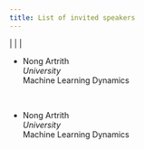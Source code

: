 ```yaml
---
title: List of invited speakers
---
```


<!-- <object data="/assets/speakers - Sheet1.pdf" width="100%" height="100%" type='application/pdf'></object>
 -->
<style>
 .grid {
  display: flex;
 }
.col-1-2 {
  flex: 1;
}
.cole-1-2:last-child {
  margin-left: 20px;
}
</style>


|     |      |
* Nong Artrith   
*University*   
Machine Learning Dynamics   
<br>

* Nong Artrith   
*University*    
Machine Learning Dynamics   